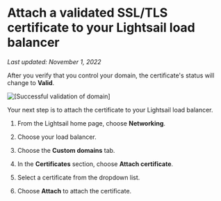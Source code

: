# Attach a validated SSL/TLS certificate to your Lightsail load balancer<a name="attach-validated-certificate-to-load-balancer"></a>

 *Last updated: November 1, 2022* 

After you verify that you control your domain, the certificate's status will change to **Valid**\.

![\[Successful validation of domain\]](https://d9yljz1nd5001.cloudfront.net/en_us/f1c62fa5316bf1df017e7afb5a0e0a21/images/example-com-verified-and-ready-to-use.png)

Your next step is to attach the certificate to your Lightsail load balancer\.

1. From the Lightsail home page, choose **Networking**\.

1. Choose your load balancer\.

1. Choose the **Custom domains** tab\.

1. In the **Certificates** section, choose **Attach certificate**\.

1. Select a certificate from the dropdown list\.

1. Choose **Attach** to attach the certificate\.